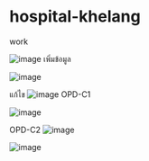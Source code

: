 # hospital-khelang
work

![image](https://user-images.githubusercontent.com/82936792/118074179-9f7c5c00-b3d7-11eb-9710-a49260bd3173.png)
เพิ่มข้อมูล

![image](https://user-images.githubusercontent.com/82936792/118074213-ae630e80-b3d7-11eb-91cf-bfe87518b8bd.png)

แก้ไข
![image](https://user-images.githubusercontent.com/82936792/118074243-bde25780-b3d7-11eb-8bdb-c064b50ad1ad.png)
OPD-C1

![image](https://user-images.githubusercontent.com/82936792/118074275-cb97dd00-b3d7-11eb-8bca-89b19d3854b8.png)

OPD-C2
![image](https://user-images.githubusercontent.com/82936792/118074298-d488ae80-b3d7-11eb-8c37-bf254ba582d9.png)

![image](https://user-images.githubusercontent.com/82936792/118074341-e36f6100-b3d7-11eb-8e5f-ad63017f800e.png)
